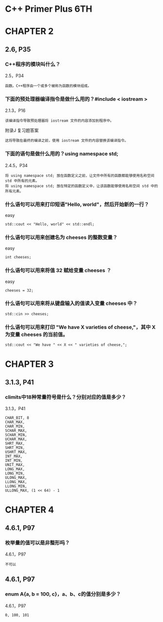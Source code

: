 # C++ Primer Plus 6TH

# CHAPTER 2

## 2.6, P35

### C++程序的模块叫什么？

2.5，P34
```
函数。C++程序由一个或多个被称为函数的模块组成。
```

### 下面的预处理器编译指令是做什么用的？#include < iostream >

2.1.3，P16
```
该编译指令导致预处理器将 iostream 文件的内容添加到程序中。
```

附录J 复习题答案
```
这将导致在最终的编译之前，使用 iostream 文件的内容替换该编译指令。
```

### 下面的语句是做什么用的？using namespace std;

2.4.5，P34
```
将 using namespace std; 放在函数定义之前，让文件中所有的函数都能够使用名称空间 std 中所有的元素。
将 using namespace std; 放在特定的函数定义中，让该函数能够使用名称空间 std 中的所有元素。
```

### 什么语句可以用来打印短语"Hello, world"，然后开始新的一行？

easy
```
std::cout << "Hello, world" << std::endl;
```

### 什么语句可以用来创建名为 cheeses 的整数变量？

easy
```
int cheeses;
```

### 什么语句可以用来将值 32 赋给变量 cheeses ？

easy
```
cheeses = 32;
```

### 什么语句可以用来将从键盘输入的值读入变量 cheeses 中？

```
std::cin >> cheeses;
```

### 什么语句可以用来打印 "We have X varieties of cheese,"，其中 X 为变量 cheeses 的当前值。

```
std::cout << "We have " << X << " varieties of cheese,";
```

# CHAPTER 3

## 3.1.3, P41

### climits中18种常量符号是什么？分别对应的值是多少？

3.1.3，P41
```
CHAR_BIT, 8
CHAR_MAX, 
CHAR_MIN,
SCHAR_MAX,
SCHAR_MIN,
UCHAR_MAX,
SHRT_MAX,
SHRT_MIN,
USHRT_MAX,
INT_MAX,
INT_MIN,
UNIT_MAX,
LONG_MAX,
LONG_MIN,
ULONG_MAX,
LLONG_MAX,
LLONG_MIN,
ULLONG_MAX, (1 << 64) - 1
```

# CHAPTER 4

## 4.6.1, P97

### 枚举量的值可以是非整形吗？

4.6.1，P97
```
不可以
```

## 4.6.1, P97

### enum A{a, b = 100, c}，a、b、c的值分别是多少？

4.6.1，P97
```
0, 100, 101
```
